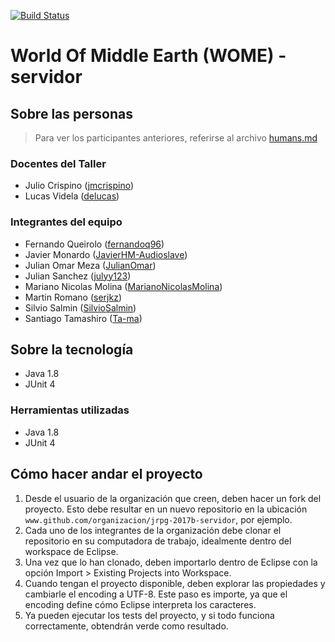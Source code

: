 [![Build Status](https://travis-ci.org/XXX/jrpg-2017b-servidor.svg?branch=master)](https://travis-ci.org/XXX/jrpg-2017b-servidor)
# World Of Middle Earth (WOME) - servidor

## Sobre las personas

> Para ver los participantes anteriores, referirse al archivo [humans.md](humans.md)

### Docentes del Taller

* Julio Crispino ([jmcrispino](https://github.com/jmcrispino))
* Lucas Videla ([delucas](https://github.com/delucas))

### Integrantes del equipo

* Fernando Queirolo ([fernandoq96](https://github.com/fernandoq96))
* Javier Monardo ([JavierHM-Audioslave](https://github.com/JavierHM-Audioslave))
* Julian Omar Meza ([JulianOmar](https://github.com/JulianOmar))
* Julian Sanchez ([julyy123](https://github.com/julyy123))
* Mariano Nicolas Molina ([MarianoNicolasMolina](https://github.com/MarianoNicolasMolina))
* Martin Romano ([serjkz](https://github.com/serjkz))
* Silvio Salmin ([SilvioSalmin](https://github.com/SilvioSalmin))
* Santiago Tamashiro ([Ta-ma](https://github.com/Ta-ma))

## Sobre la tecnología
* Java 1.8
* JUnit 4


### Herramientas utilizadas

* Java 1.8
* JUnit 4

## Cómo hacer andar el proyecto

1. Desde el usuario de la organización que creen, deben hacer un fork del proyecto. Esto debe resultar en un nuevo repositorio en la ubicación `www.github.com/organizacion/jrpg-2017b-servidor`, por ejemplo.
2. Cada uno de los integrantes de la organización debe clonar el repositorio en su computadora de trabajo, idealmente dentro del workspace de Eclipse.
3. Una vez que lo han clonado, deben importarlo dentro de Eclipse con la opción Import > Existing Projects into Workspace.
4. Cuando tengan el proyecto disponible, deben explorar las propiedades y cambiarle el encoding a UTF-8. Este paso es importe, ya que el encoding define cómo Eclipse interpreta los caracteres.
5. Ya pueden ejecutar los tests del proyecto, y si todo funciona correctamente, obtendrán verde como resultado.
